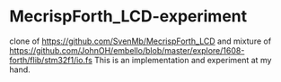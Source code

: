 # MecrispForth_LCD-experiment
clone of https://github.com/SvenMb/MecrispForth_LCD and mixture of https://github.com/JohnOH/embello/blob/master/explore/1608-forth/flib/stm32f1/io.fs
This is an implementation and experiment at my hand.
